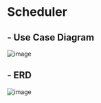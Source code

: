 # Scheduler

## - Use Case Diagram

![image](https://github.com/kwj0605/SCHEDULER/assets/107970778/aa08eb80-90b2-4355-9dcc-c54dad260181)


## - ERD

![image](https://github.com/kwj0605/SCHEDULER/assets/107970778/36bf76f0-9685-4ffd-9efd-6fe58ce37006)
